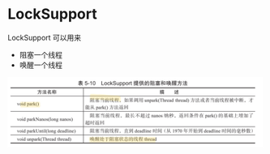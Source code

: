 # LockSupport

LockSupport 可以用来

- 阻塞一个线程
- 唤醒一个线程

![image-20200326220911476](assets/image-20200326220911476.png)